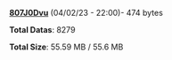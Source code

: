 [**807J0Dvu**](/data/807J0Dvu.txt) (04/02/23 - 22:00)- 474 bytes

**Total Datas**: 8279

**Total Size**: 55.59 MB / 55.6 MB